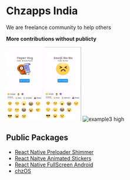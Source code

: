 # Chzapps India
We are freelance community to help others

 **More contributions without publicty**

 <img src='https://raw.githubusercontent.com/chzappsinc/react-native-animated-stickers-chz/main/images/type1.gif'  height='200' width='100' alt='example1'/> <img src='https://raw.githubusercontent.com/chzappsinc/react-native-animated-stickers-chz/main/images/typ2.gif'   height='200' width='100' alt='example2'/> <img src='https://github.com/chzappsinc/react-native-animated-stickers-chz/blob/main/images/care.gif'  height='200' width='100' alt='example3 high'/>

## Public Packages 
- [React Native Preloader Shimmer](https://www.npmjs.com/package/react-native-preloader-shimmer)
- [React Naitve Animated Stickers](https://www.npmjs.com/package/react-native-animated-stickers-chz)
- [React Native FullScreen Android](https://www.npmjs.com/package/react-native-fullscreen-chz)
- [chzOS](https://github.com/chzappsinc/chzos)
